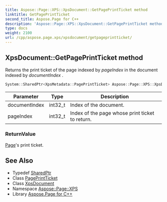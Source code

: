 ```yaml
---
title: Aspose::Page::XPS::XpsDocument::GetPagePrintTicket method
linktitle: GetPagePrintTicket
second_title: Aspose.Page for C++
description: 'Aspose::Page::XPS::XpsDocument::GetPagePrintTicket method. Returns the print ticket of the page indexed by pageIndex  in the document indexed by documentIndex  in C++.'
type: docs
weight: 2100
url: /cpp/aspose.page.xps/xpsdocument/getpageprintticket/
---
```

## XpsDocument::GetPagePrintTicket method


Returns the print ticket of the page indexed by *pageIndex*  in the document indexed by *documentIndex* .

```cpp
System::SharedPtr<XpsMetadata::PagePrintTicket> Aspose::Page::XPS::XpsDocument::GetPagePrintTicket(int32_t documentIndex, int32_t pageIndex)
```


| Parameter | Type | Description |
| --- | --- | --- |
| documentIndex | int32_t | Index of the document. |
| pageIndex | int32_t | Index of the page whose print ticket to return. |

### ReturnValue

[Page](../../../aspose.page/)'s print ticket.

## See Also

* Typedef [SharedPtr](../../../system/sharedptr/)
* Class [PagePrintTicket](../../../aspose.page.xps.xpsmetadata/pageprintticket/)
* Class [XpsDocument](../)
* Namespace [Aspose::Page::XPS](../../)
* Library [Aspose.Page for C++](../../../)
